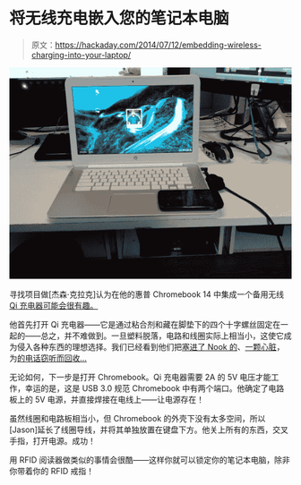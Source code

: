 # 将无线充电嵌入您的笔记本电脑

> 原文：<https://hackaday.com/2014/07/12/embedding-wireless-charging-into-your-laptop/>

![Wireless charger in chromebook](img/a36728a9793201a3ec849c23e44244b3.png)

寻找项目做[杰森·克拉克]认为在他的惠普 Chromebook 14 中集成一个备用无线 [Qi 充电器可能会很有趣。](http://www.cyborgworkshop.org/2014/07/11/embed-a-qi-charger-in-an-hp-chromebook-14/)

他首先打开 Qi 充电器——它是通过粘合剂和藏在脚垫下的四个十字螺丝固定在一起的——总之，并不难做到。一旦塑料脱落，电路和线圈实际上相当小，这使它成为侵入各种东西的理想选择。我们已经看到他们把[塞进了 Nook 的](http://hackaday.com/2014/06/10/stuff-wireless-charging-into-a-nooks-crannies/)、[一颗心脏](http://hackaday.com/2014/02/28/wireless-charging-have-a-heart/)，为[的电话窃听而回收…](http://hackaday.com/2014/06/09/hacking-a-magsafe-connector-for-your-iphone/)

无论如何，下一步是打开 Chromebook。Qi 充电器需要 2A 的 5V 电压才能工作，幸运的是，这是 USB 3.0 规范 Chromebook 中有两个端口。他确定了电路板上的 5V 电源，并直接焊接在电线上——让电源存在！

虽然线圈和电路板相当小，但 Chromebook 的外壳下没有太多空间，所以[Jason]延长了线圈导线，并将其单独放置在键盘下方。他关上所有的东西，交叉手指，打开电源。成功！

用 RFID 阅读器做类似的事情会很酷——这样你就可以锁定你的笔记本电脑，除非你带着你的 RFID 戒指！
